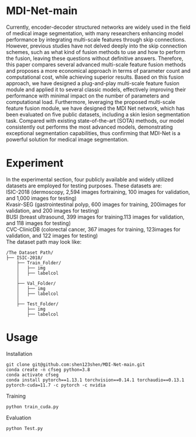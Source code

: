 # MDI-Net-main

Currently, encoder-decoder structured networks are
 widely used in the field of medical image segmentation, with
 many researchers enhancing model performance by integrating
 multi-scale features through skip connections. However, previous
 studies have not delved deeply into the skip connection schemes,
 such as what kind of fusion methods to use and how to perform
 the fusion, leaving these questions without definitive answers.
 Therefore, this paper compares several advanced multi-scale
 feature fusion methods and proposes a more economical approach
 in terms of parameter count and computational cost, while
 achieving superior results. Based on this fusion approach, we have
 designed a plug-and-play multi-scale feature fusion module and
 applied it to several classic models, effectively improving their
 performance with minimal impact on the number of parameters
 and computational load. Furthermore, leveraging the proposed
 multi-scale feature fusion module, we have designed the MDI
Net network, which has been evaluated on five public datasets,
 including a skin lesion segmentation task. Compared with existing
 state-of-the-art (SOTA) methods, our model consistently out
performs the most advanced models, demonstrating exceptional
 segmentation capabilities, thus confirming that MDI-Net is a
 powerful solution for medical image segmentation.

# Experiment
In the experimental section, four publicly available and widely utilized datasets are employed for testing purposes. These datasets are:\
ISIC-2018 (dermoscopy, 2,594 images fortraining, 100 images for validation, and 1,000 images for testing)\
Kvasir-SEG (gastrointestinal polyp, 600 images for training, 200images for validation, and 200 images for testing)\
BUSI (breast ultrasound, 399 images for training.113 images for validation, and 118 images for testing)\
CVC-ClinicDB (colorectal cancer, 367 images for training, 123images for validation, and 122 images for testing)\
The dataset path may look like:
```
/The Dataset Path/
├── ISIC-2018/
    ├── Train_Folder/
    │   ├── img
    │   ├── labelcol
    │
    ├── Val_Folder/
    │   ├── img
    │   ├── labelcol
    │
    ├── Test_Folder/
        ├── img
        ├── labelcol
```
 # Usage
 Installation
 ```
 git clone git@github.com:shen123shen/MDI-Net-main.git
 conda create -n cfseg python=3.8
 conda activate cfseg
 conda install pytorch==1.13.1 torchvision==0.14.1 torchaudio==0.13.1 pytorch-cuda=11.7 -c pytorch -c nvidia
```
Training
 ```
python train_cuda.py
 ```
Evaluation
 ```
python Test.py
 ```
